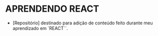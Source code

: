 # APRENDENDO REACT
- [Repositório] destinado para adição de conteúdo feito durante meu aprendizado em `REACT``.